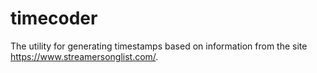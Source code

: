 # timecoder
The utility for generating timestamps based on information from the site https://www.streamersonglist.com/.

